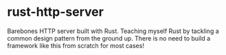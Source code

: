 # rust-http-server
Barebones HTTP server built with Rust. Teaching myself Rust by tackling a common design pattern from the ground up. There is no need to build a framework like this from scratch for most cases!